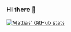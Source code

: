 ### Hi there 👋

[![Mattias' GitHub stats](https://github-readme-stats.vercel.app/api?username=mattiasxu)](https://github.com/anuraghazra/github-readme-stats)



<!--
**MattiasXu/MattiasXu** is a ✨ _special_ ✨ repository because its `README.md` (this file) appears on your GitHub profile.

Here are some ideas to get you started:

- 🔭 I’m currently working on ...
- 🌱 I’m currently learning ...
- 👯 I’m looking to collaborate on ...
- 🤔 I’m looking for help with ...
- 💬 Ask me about ...
- 📫 How to reach me: ...
- 😄 Pronouns: ...
- ⚡ Fun fact: ...
-->
